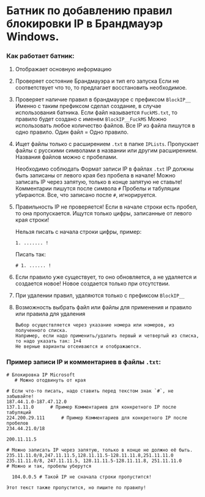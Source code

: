 # Батник по добавлению правил блокировки IP в Брандмауэр Windows.
### Как работает батник:
1. Отображает основную информацию	
	
2. Проверяет состояние Брандмауэра и тип его запуска
    Если не соответствует  что то, то предлагает восстановить необходимое.
3. Проверяет наличие правил в брандмауэре с префиксом `BlockIP__`
	Именно с таким префиксом сделал создание, в случае использования батника.
	Если файл называется `FuckMS.txt`, то правило будет создано с именем `BlockIP__FuckMS`
	Можно использовать любое количество файлов.
	Все IP из файла пишутся в одно правило. Один файл = Одно правило. 
	   
4. Ищет файлы только с расширением `.txt` в папке `IPLists`.
	Пропускает файлы с русскими символами в названии или другим расширением.
	Названия файлов можно с пробелами.

    Необходимо соблюдать Формат записи IP в файлах `.txt`
	IP должны быть записаны от левого края без пробела в начале!
	Можно записать IP через запятую, только в конце запятую не ставьте!
	Комментарии пишутся после символа `#`
	Пробелы и табуляции убираются. Все, что записано после `#`, игнорируется.

5. Правильность IP не проверяется!
	Если в начале строки есть пробел, то она пропускается.
	Ищутся только цифры, записанные от левого края строки!

    Нельзя писать с начала строки цифры, пример:
    ```
    1. ....... !
    ```
    Писать так:
    ```
    # 1. ...... !
    ```
6. Если правило уже существует, то оно обновляется, а не удаляется и создается 
    новое! Новое создается только при отсутствии.
7. При удалении правил, удаляются только с префиксом `BlockIP__`
	
8. Возможность выбрать файл или файлы для применения и правило или 
    правила для удаления
    ```
	Выбор осуществляется через указание номера или номеров, из полученного списка.
	Например, если надо применить/удалить первый и четвертый из списка,
	то надо указать так: 1+4
	Не верные варианты отсеиваются и отображаются.
    ```

### Пример записи IP и комментариев в файлы `.txt`:
```
# Блокировка IP Microsoft
   # Можно отодвинуть от края

# Если что-то писать, надо ставить перед текстом знак `#`, не забывайте!
187.44.1.0-187.47.12.0
137.1.11.0		# Пример Комментариев для конкретного IP после табуляций
224.200.29.111      # Пример Комментариев для конкретного IP после пробелов
234.44.21.0/18

200.11.11.5

# Можно записать IP через запятую, только в конце не должно её быть.
235.11.11.0/8,247.11.11.5,128.11.11.5-128.11.11.8,251.11.11.0      
235.11.11.0/8, 247.11.11.5, 128.11.11.5-128.11.11.8, 251.11.11.0      # Можно и так, пробелы уберутся

  104.0.0.5 # Такой IP не сначала строки пропустится!

Этот текст также пропустится, но пишите по правилу!
```